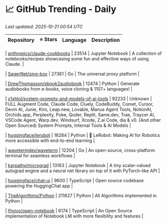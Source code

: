 # 📈 GitHub Trending - Daily

_Last updated: 2025-10-21 00:54 UTC_

| Repository | ⭐ Stars | Language | Description |
|------------|--------:|----------|-------------|

| [anthropics/claude-cookbooks](https://github.com/anthropics/claude-cookbooks) | 23514 | Jupyter Notebook | A collection of notebooks/recipes showcasing some fun and effective ways of using Claude. |

| [SagerNet/sing-box](https://github.com/SagerNet/sing-box) | 27361 | Go | The universal proxy platform |

| [DrewThomasson/ebook2audiobook](https://github.com/DrewThomasson/ebook2audiobook) | 12474 | Python | Generate audiobooks from e-books, voice cloning & 1107+ languages! |

| [x1xhlol/system-prompts-and-models-of-ai-tools](https://github.com/x1xhlol/system-prompts-and-models-of-ai-tools) | 92233 | Unknown | FULL Augment Code, Claude Code, Cluely, CodeBuddy, Comet, Cursor, Devin AI, Junie, Kiro, Leap.new, Lovable, Manus Agent Tools, NotionAI, Orchids.app, Perplexity, Poke, Qoder, Replit, Same.dev, Trae, Traycer AI, VSCode Agent, Warp.dev, Windsurf, Xcode, Z.ai Code, dia & v0. (And other Open Sourced) System Prompts, Internal Tools & AI Models |

| [huggingface/lerobot](https://github.com/huggingface/lerobot) | 18284 | Python | 🤗 LeRobot: Making AI for Robotics more accessible with end-to-end learning |

| [wavetermdev/waveterm](https://github.com/wavetermdev/waveterm) | 12204 | Go | An open-source, cross-platform terminal for seamless workflows |

| [karpathy/micrograd](https://github.com/karpathy/micrograd) | 13163 | Jupyter Notebook | A tiny scalar-valued autograd engine and a neural net library on top of it with PyTorch-like API |

| [huggingface/chat-ui](https://github.com/huggingface/chat-ui) | 9600 | TypeScript | Open source codebase powering the HuggingChat app |

| [TheAlgorithms/Python](https://github.com/TheAlgorithms/Python) | 211627 | Python | All Algorithms implemented in Python |

| [lfnovo/open-notebook](https://github.com/lfnovo/open-notebook) | 6174 | TypeScript | An Open Source implementation of Notebook LM with more flexibility and features |
